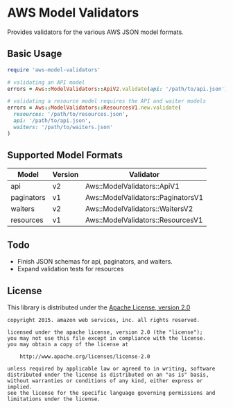 # AWS Model Validators

Provides validators for the various AWS JSON model formats.

## Basic Usage

```ruby
require 'aws-model-validators'

# validating an API model
errors = Aws::ModelValidators::ApiV2.validate(api: '/path/to/api.json')

# validating a resource model requires the API and waiter models
errors = Aws::ModelValidators::ResourcesV1.new.validate(
  resources: '/path/to/resources.json',
  api: '/path/to/api.json',
  waiters: '/path/to/waiters.json'
)
```

## Supported Model Formats

| Model        | Version | Validator                          |
| ------------ | ------- | ---------------------------------- |
| api          | v2      | Aws::ModelValidators::ApiV1        |
| paginators   | v1      | Aws::ModelValidators::PaginatorsV1 |
| waiters      | v2      | Aws::ModelValidators::WaitersV2    |
| resources    | v1      | Aws::ModelValidators::ResourcesV1  |

## Todo

* Finish JSON schemas for api, paginators, and waiters.
* Expand validation tests for resources

## License

This library is distributed under the
[Apache License, version 2.0](http://www.apache.org/licenses/LICENSE-2.0.html)

```no-highlight
copyright 2015. amazon web services, inc. all rights reserved.

licensed under the apache license, version 2.0 (the "license");
you may not use this file except in compliance with the license.
you may obtain a copy of the license at

    http://www.apache.org/licenses/license-2.0

unless required by applicable law or agreed to in writing, software
distributed under the license is distributed on an "as is" basis,
without warranties or conditions of any kind, either express or implied.
see the license for the specific language governing permissions and
limitations under the license.
```
